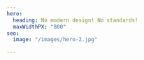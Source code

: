 ```yaml
---
hero:
  heading: No modern design! No standards!
  maxWidthPX: "800"
seo:
  image: "/images/hero-2.jpg"

---
```

